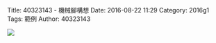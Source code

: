 Title: 40323143 -  機械腳構想
Date: 2016-08-22 11:29
Category: 2016g1
Tags: 範例
Author: 40323143


<!-- PELICAN_END_SUMMARY -->


<img src="http://i.imgur.com/c3jBcx7.jpg">
